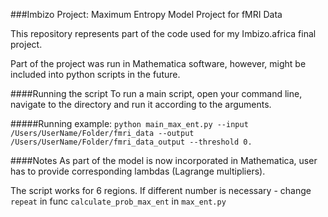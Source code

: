 ###Imbizo Project: Maximum Entropy Model Project for fMRI Data 

This repository represents part of the code used for my Imbizo.africa final 
project.

Part of the project was run in Mathematica software, however, might be included 
into python scripts in the future. 

####Running the script
To run a main script, open your command line, navigate to the directory and run 
it according to the arguments.

#####Running example:
`python main_max_ent.py --input /Users/UserName/Folder/fmri_data
 --output /Users/UserName/Folder/fmri_data_output --threshold 0.`
 
####Notes
As part of the model is now incorporated in Mathematica, user has to provide
corresponding lambdas (Lagrange multipliers). 

The script works for 6 regions. If different number is necessary - change `repeat`
in func `calculate_prob_max_ent` in `max_ent.py`